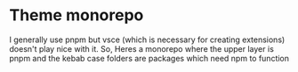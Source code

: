 # Theme monorepo

I generally use pnpm but vsce (which is necessary for creating extensions) doesn't play nice with it. So, Heres a monorepo where the upper layer is pnpm and the kebab case folders are packages which need npm to function